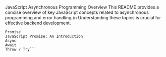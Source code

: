 JavaScript Asynchronous Programming
Overview
This README provides a concise overview of key JavaScript concepts related to asynchronous programming and error handling.\n
 Understanding these topics is crucial for effective backend development.

```Topics Covered:
Promise
JavaScript Promise: An Introduction
Async
Await
Throw / Try```
